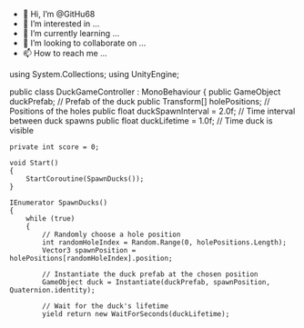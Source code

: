 - 👋 Hi, I’m @GitHu68
- 👀 I’m interested in ...
- 🌱 I’m currently learning ...
- 💞️ I’m looking to collaborate on ...
- 📫 How to reach me ...

<!---
GitHu68/GitHu68 is a ✨ special ✨ repository because its `README.md` (this file) appears on your GitHub profile.
You can click the Preview link to take a look at your changes.
--->
using System.Collections;
using UnityEngine;

public class DuckGameController : MonoBehaviour
{
    public GameObject duckPrefab; // Prefab of the duck
    public Transform[] holePositions; // Positions of the holes
    public float duckSpawnInterval = 2.0f; // Time interval between duck spawns
    public float duckLifetime = 1.0f; // Time duck is visible

    private int score = 0;

    void Start()
    {
        StartCoroutine(SpawnDucks());
    }

    IEnumerator SpawnDucks()
    {
        while (true)
        {
            // Randomly choose a hole position
            int randomHoleIndex = Random.Range(0, holePositions.Length);
            Vector3 spawnPosition = holePositions[randomHoleIndex].position;

            // Instantiate the duck prefab at the chosen position
            GameObject duck = Instantiate(duckPrefab, spawnPosition, Quaternion.identity);

            // Wait for the duck's lifetime
            yield return new WaitForSeconds(duckLifetime);

